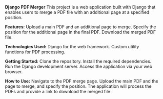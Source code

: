 **Django PDF Merger**
This project is a web application built with Django that enables users to merge a PDF file with an additional page at a specified position.

**Features:**
Upload a main PDF and an additional page to merge.
Specify the position for the additional page in the final PDF.
Download the merged PDF file.

**Technologies Used:**
Django for the web framework.
Custom utility functions for PDF processing.

**Getting Started:**
Clone the repository.
Install the required dependencies.
Run the Django development server.
Access the application via your web browser.

**How to Use:**
Navigate to the PDF merge page.
Upload the main PDF and the page to merge, and specify the position.
The application will process the PDFs and provide a link to download the merged file
